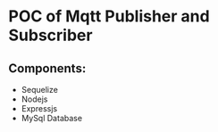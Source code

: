 # POC of Mqtt Publisher and Subscriber
## Components:
- Sequelize
- Nodejs
- Expressjs
- MySql Database